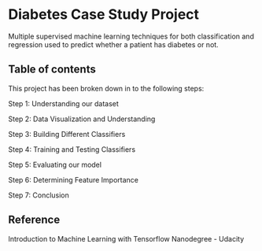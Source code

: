 # Diabetes Case Study Project

Multiple supervised machine learning techniques for both classification and regression used to predict whether a patient has diabetes or not.




## Table of contents

This project has been broken down in to the following steps:


  Step 1: Understanding our dataset
  
  Step 2: Data Visualization and Understanding
  
  Step 3: Building Different Classifiers
  
  Step 4: Training and Testing Classifiers 
  
  Step 5: Evaluating our model
  
  Step 6: Determining Feature Importance
  
  Step 7: Conclusion






## Reference

Introduction to Machine Learning with Tensorflow Nanodegree - Udacity
